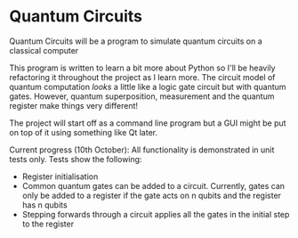 Quantum Circuits
================

Quantum Circuits will be a program to simulate quantum circuits on a classical computer

This program is written to learn a bit more about Python so I'll be heavily refactoring it throughout the project as I learn more.  The circuit model of quantum computation <i>looks</i> a little like a logic gate circuit but with quantum gates.  However, quantum superposition, measurement and the quantum register make things very different!

The project will start off as a command line program but a GUI might be put on top of it using something like Qt later.

Current progress (10th October): All functionality is demonstrated in unit tests only.  Tests show the following:
- Register initialisation
- Common quantum gates can be added to a circuit.  Currently, gates can only be added to a register if the gate acts on n qubits and the register has n qubits
- Stepping forwards through a circuit applies all the gates in the initial step to the register
